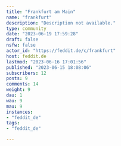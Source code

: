 ```yaml
---
title: "Frankfurt am Main" 
name: "frankfurt"
description: "Description not available."
type: community
date: "2023-06-19 17:59:28"
draft: false
nsfw: false
actor_id: "https://feddit.de/c/frankfurt"
host: feddit.de
lastmod: "2023-06-16 17:01:56"
published: "2023-06-15 18:08:06"
subscribers: 12
posts: 9
comments: 14
weight: 9
dau: 1
wau: 9
mau: 9
instances:
- "feddit_de"
tags: 
- "feddit_de"

---
```

